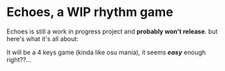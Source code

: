 # Echoes, a WIP rhythm game
Echoes is still a work in progress project and **probably won't release**. but here's what it's all about:

It will be a 4 keys game (kinda like osu mania), it seems ***easy*** enough right??...

